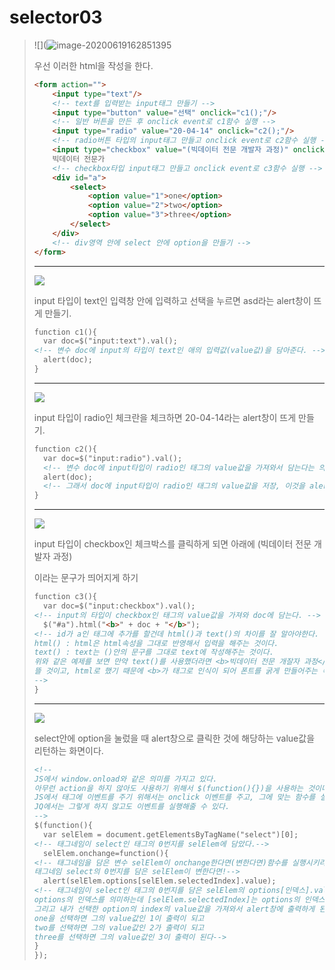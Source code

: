 # selector03

>  ![](![image-20200619162851395](C:\Users\rgusq\AppData\Roaming\Typora\typora-user-images\image-20200619162851395.png)
>
>  우선 이러한 html을 작성을 한다.
>
> ```html
> <form action="">
>     <input type="text"/>
>     <!-- text를 입력받는 input태그 만들기 -->
>     <input type="button" value="선택" onclick="c1();"/>
>     <!-- 일반 버튼을 만든 후 onclick event로 c1함수 실행 -->
>     <input type="radio" value="20-04-14" onclick="c2();"/>
>     <!-- radio버튼 타입의 input태그 만들고 onclick event로 c2함수 실행 -->
>     <input type="checkbox" value="(빅데이터 전문 개발자 과정)" onclick="c3();"/>
>     빅데이터 전문가
>     <!-- checkbox타입 input태그 만들고 onclick event로 c3함수 실행 -->
>     <div id="a">
>         <select>
>             <option value="1">one</option>
>             <option value="2">two</option>
>             <option value="3">three</option>
>         </select>
>     </div>
>     <!-- div영역 안에 select 안에 option을 만들기 -->
> </form>
> ```
>
> ------
>
>  ![](https://postfiles.pstatic.net/MjAyMDA2MTlfODcg/MDAxNTkyNTUyMjUwODU4._iZBcJWaBpGYq7T8A2v2oAd-EXIoI_OI4Mr0BTAy5ikg.xzUwGaJtdM744_39wJoEjwUAr-BRGnzESBarv5kLrgwg.PNG.rgusqls/image.png?type=w773)
>
>  input 타입이 text인 입력창 안에 입력하고 선택을 누르면 asd라는 alert창이 뜨게 만들기.
>
>  
>
> ```html
> function c1(){
> 	var doc=$("input:text").val();
> <!-- 변수 doc에 input의 타입이 text인 애의 입력값(value값)을 담아준다. -->
> 	alert(doc);
> }
> ```
>
>  
>
> ------
>
>  ![](https://postfiles.pstatic.net/MjAyMDA2MTlfMzkg/MDAxNTkyNTUyNDI2MjU2.IjdPadpzHavVj5Gd-Dp7L7520Dog1QBwrINy_nS5zoAg.yZQ15azWagXbfUgtJxsy5Gj3Czyo4rT3aJsHWgDde8Ig.PNG.rgusqls/image.png?type=w773)
>
> input 타입이 radio인 체크란을 체크하면 20-04-14라는 alert창이 뜨게 만들기.
>
> ```html
> function c2(){
> 	var doc=$("input:radio").val();
> 	<!-- 변수 doc에 input타입이 radio인 태그의 value값을 가져와서 담는다는 의미 -->
> 	alert(doc);
> 	<!-- 그래서 doc에 input타입이 radio인 태그의 value값을 저장, 이것을 alert에 출력 -->
> }
> ```
>
>  
>
> ------
>
> 
>
>  ![](C:\Users\rgusq\AppData\Roaming\Typora\typora-user-images\image-20200619164601933.png)
>
>  input 타입이 checkbox인 체크박스를 클릭하게 되면 아래에 (빅데이터 전문 개발자 과정)
>
> 이라는 문구가 띄어지게 하기
>
>  
>
> ```html
> function c3(){
> 	var doc=$("input:checkbox").val();
> <!-- input의 타입이 checkbox인 태그의 value값을 가져와 doc에 담는다. -->
> 	$("#a").html("<b>" + doc + "</b>");
> <!-- id가 a인 태그에 추가를 할건데 html()과 text()의 차이를 잘 알아야한다.
> html() : html은 html속성을 그대로 반영해서 입력을 해주는 것이다. 
> text() : text는 ()안의 문구를 그대로 text에 작성해주는 것이다.
> 위와 같은 예제를 보면 만약 text()를 사용했더라면 <b>빅데이터 전문 개잘자 과정</b>라는 문구가
> 뜰 것이고, html로 했기 때문에 <b>가 태그로 인식이 되어 폰트를 굵게 만들어주는 속성이 적용됐다.
> -->
> }
> ```
>
> ------
>
>  
>
>  ![](https://postfiles.pstatic.net/MjAyMDA2MTlfMjIz/MDAxNTkyNTUzMTI5MTA3.cN3T_ksEjqkxnFhkscCkL8lT_NVBAVgl-Wt9T9ay4o8g.8K5l3RT4pTg5kd777-XzyS1zfaI-kACLPdsG_gYoPLkg.PNG.rgusqls/image.png?type=w773)
>
>  
>
>  select안에 option을 눌렀을 때 alert창으로 클릭한 것에 해당하는 value값을 리턴하는 화면이다.
>
> ```html
> <!--
> JS에서 window.onload와 같은 의미를 가지고 있다.
> 아무런 action을 하지 않아도 사용하기 위해서 $(function(){})을 사용하는 것이다.
> JS에서 태그에 이벤트를 주기 위해서는 onclick 이벤트를 주고, 그에 맞는 함수를 설정해줬지만
> JQ에서는 그렇게 하지 않고도 이벤트를 실행해줄 수 있다.
> -->
> $(function(){
> 	var selElem = document.getElementsByTagName("select")[0];
> <!-- 태그네임이 select인 태그의 0번지를 selElem에 담았다.-->
> 	selElem.onchange=function(){
> <!-- 태그네임을 담은 변수 selElem이 onchange한다면(변한다면)함수를 실행시키라는 의미
> 태그네임 select의 0번지를 담은 selElem이 변한다면!-->
> 	alert(selElem.options[selElem.selectedIndex].value);
> <!-- 태그네임이 select인 태그의 0번지를 담은 selElem의 options[인덱스].value.
> options의 인덱스를 의미하는데 [selElem.selectedIndex]는 options의 인덱스를 지정한다.
> 그리고 내가 선택한 option의 index의 value값을 가져와서 alert창에 출력하게 된다
> one을 선택하면 그의 value값인 1이 출력이 되고
> two를 선택하면 그의 value값인 2가 출력이 되고
> three를 선택하면 그의 value값인 3이 출력이 된다-->
> }
> });
> ```
>
> 
>
>  